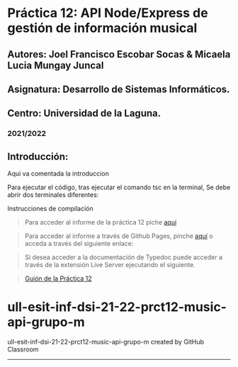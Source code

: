 # Práctica 12:  API Node/Express de gestión de información musical
## Autores: Joel Francisco Escobar Socas & Micaela Lucia Mungay Juncal
## Asignatura: Desarrollo de Sistemas Informáticos.
## Centro: Universidad de la Laguna.
### 2021/2022


## Introducción:

Aqui va comentada la introduccion

Para ejecutar el código, tras ejecutar el comando tsc en la terminal, Se debe abrir dos terminales diferentes:

Instrucciones de compilación


> Para acceder al informe de la práctica 12 piche [aquí]()

> Para acceder al informe a través de Github Pages, pinche [aquí]() o acceda a través del siguiente enlace:

> Si desea acceder a la documentación de Typedoc puede acceder a través de la extensión Live Server ejecutando el siguiente.

> [Guión de la Práctica 12](https://ull-esit-inf-dsi-2122.github.io/prct12-music-api/) 


<space><space>

<space><space>

<space><space>
---
# ull-esit-inf-dsi-21-22-prct12-music-api-grupo-m
ull-esit-inf-dsi-21-22-prct12-music-api-grupo-m created by GitHub Classroom

---
